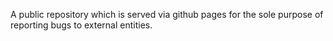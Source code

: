 A public repository which is served via github pages for the sole purpose of reporting bugs to external entities.
